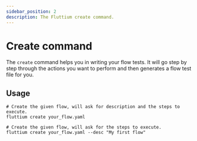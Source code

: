 ```yaml
---
sidebar_position: 2
description: The Fluttium create command.
---
```


# Create command

The `create` command helps you in writing your flow tests. It will go step by step through the 
actions you want to perform and then generates a flow test file for you.

## Usage

```shell
# Create the given flow, will ask for description and the steps to execute.
fluttium create your_flow.yaml

# Create the given flow, will ask for the steps to execute.
fluttium create your_flow.yaml --desc "My first flow"
```
